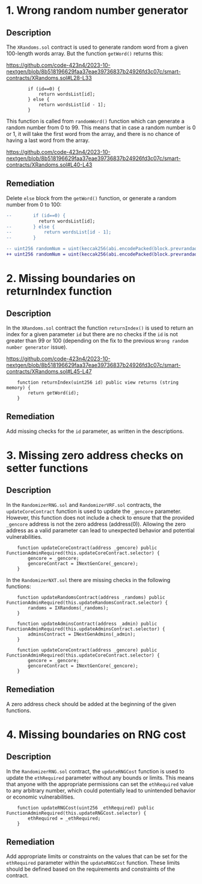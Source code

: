 # 1. Wrong random number generator

## Description

The `XRandoms.sol` contract is used to generate random word from a given 100-length words array. But the function `getWord()` returns this:

https://github.com/code-423n4/2023-10-nextgen/blob/8b518196629faa37eae39736837b24926fd3c07c/smart-contracts/XRandoms.sol#L28-L33

```solidity
        if (id==0) {
            return wordsList[id];
        } else {
            return wordsList[id - 1];
        }
```

This function is called from `randomWord()` function which can generate a random number from 0 to 99. This means that in case a random number is 0 or 1, it will take the first word from the array, and there is no chance of having a last word from the array.

https://github.com/code-423n4/2023-10-nextgen/blob/8b518196629faa37eae39736837b24926fd3c07c/smart-contracts/XRandoms.sol#L40-L43

## Remediation

Delete `else` block from the `getWord()` function, or generate a random number from 0 to 100:

```diff
--        if (id==0) {
            return wordsList[id];
--        } else {
--            return wordsList[id - 1];
--        }
```

```diff
-- uint256 randomNum = uint(keccak256(abi.encodePacked(block.prevrandao, blockhash(block.number - 1), block.timestamp))) % 100;
++ uint256 randomNum = uint(keccak256(abi.encodePacked(block.prevrandao, blockhash(block.number - 1), block.timestamp))) % 101;
```

# 2. Missing boundaries on returnIndex function

## Description

In the `XRandoms.sol` contract the function `returnIndex()` is used to return an index for a given parameter `id` but there are no checks if the `id` is not greater than 99 or 100 (depending on the fix to the previous `Wrong random number generator` issue).

https://github.com/code-423n4/2023-10-nextgen/blob/8b518196629faa37eae39736837b24926fd3c07c/smart-contracts/XRandoms.sol#L45-L47

```solidity
    function returnIndex(uint256 id) public view returns (string memory) {
        return getWord(id);
    }
```

## Remediation

Add missing checks for the `id` parameter, as written in the descriptions.

# 3. Missing zero address checks on setter functions

## Description

In the `RandomizerRNG.sol` and `RandomizerVRF.sol` contracts, the `updateCoreContract` function is used to update the `_gencore` parameter. However, this function does not include a check to ensure that the provided `_gencore` address is not the zero address (address(0)). Allowing the zero address as a valid parameter can lead to unexpected behavior and potential vulnerabilities.

```solidity
    function updateCoreContract(address _gencore) public FunctionAdminRequired(this.updateCoreContract.selector) { 
        gencore = _gencore;
        gencoreContract = INextGenCore(_gencore);
    }
```

In the `RandomizerNXT.sol` there are missing checks in the following functions:

```solidity
    function updateRandomsContract(address _randoms) public FunctionAdminRequired(this.updateRandomsContract.selector) {
        randoms = IXRandoms(_randoms);
    }

    function updateAdminsContract(address _admin) public FunctionAdminRequired(this.updateAdminsContract.selector) {
        adminsContract = INextGenAdmins(_admin);
    }

    function updateCoreContract(address _gencore) public FunctionAdminRequired(this.updateCoreContract.selector) { 
        gencore = _gencore;
        gencoreContract = INextGenCore(_gencore);
    }
```

## Remediation

A zero address check should be added at the beginning of the given functions.

# 4. Missing boundaries on RNG cost

## Description

In the `RandomizerRNG.sol` contract, the `updateRNGCost` function is used to update the `ethRequired` parameter without any bounds or limits. This means that anyone with the appropriate permissions can set the `ethRequired` value to any arbitrary number, which could potentially lead to unintended behavior or economic vulnerabilities.

```solidity
    function updateRNGCost(uint256 _ethRequired) public FunctionAdminRequired(this.updateRNGCost.selector) {
        ethRequired = _ethRequired;
    }
```

## Remediation

Add appropriate limits or constraints on the values that can be set for the `ethRequired` parameter within the `updateRNGCost` function. These limits should be defined based on the requirements and constraints of the contract.